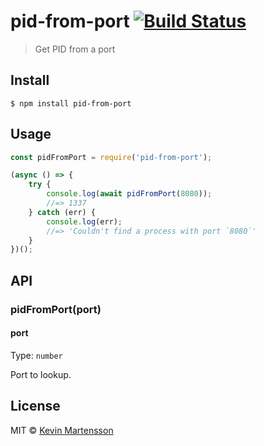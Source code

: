 # pid-from-port [![Build Status](https://travis-ci.org/kevva/pid-from-port.svg?branch=master)](https://travis-ci.org/kevva/pid-from-port)

> Get PID from a port


## Install

```
$ npm install pid-from-port
```


## Usage

```js
const pidFromPort = require('pid-from-port');

(async () => {
	try {
		console.log(await pidFromPort(8080));
		//=> 1337
	} catch (err) {
		console.log(err);
		//=> 'Couldn't find a process with port `8080`'
	}
})();
```


## API

### pidFromPort(port)

#### port

Type: `number`

Port to lookup.


## License

MIT © [Kevin Martensson](https://github.com/kevva)
